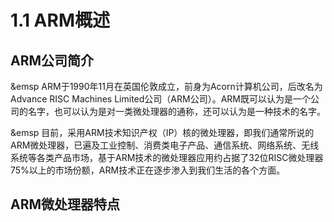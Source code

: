 # 1.1 ARM概述
## ARM公司简介
&emsp ARM于1990年11月在英国伦敦成立，前身为Acorn计算机公司，后改名为  Advance RISC Machines Limited公司（ARM公司）。ARM既可以认为是一个公司的名字，也可以认为是对一类微处理器的通称，还可以认为是一种技术的名字。  

&emsp 目前，采用ARM技术知识产权（IP）核的微处理器，即我们通常所说的ARM微处理器，已遍及工业控制、消费类电子产品、通信系统、网络系统、无线系统等各类产品市场，基于ARM技术的微处理器应用约占据了32位RISC微处理器75%以上的市场份额，ARM技术正在逐步渗入到我们生活的各个方面。

## ARM微处理器特点